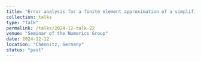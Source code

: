 ```yaml
---
title: "Error analysis for a finite element approximation of a simplified model for smart fluids: an error analysis"
collection: talks
type: "Talk"
permalink: /talks/2024-12-talk-22
venue: "Seminar of the Numerics Group"
date: 2024-12-12
location: "Chemnitz, Germany"
status: "past"
--- 
```

